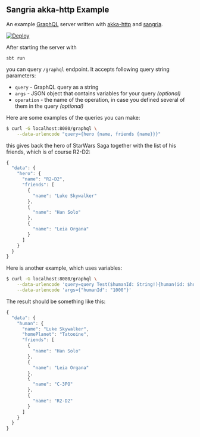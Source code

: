 ## Sangria akka-http Example

An example [GraphQL](http://facebook.github.io/graphql/) server written with [akka-http](http://doc.akka.io/docs/akka-stream-and-http-experimental/current/scala/http/) and [sangria](https://github.com/OlegIlyenko/sangria).

[![Deploy](https://www.herokucdn.com/deploy/button.png)](https://heroku.com/deploy)

After starting the server with

    sbt run

you can query `/graphql` endpoint. It accepts following query string parameters:

* `query` - GraphQL query as a string
* `args` - JSON object that contains variables for your query _(optional)_
* `operation` - the name of the operation, in case you defined several of them in the query _(optional)_

Here are some examples of the queries you can make:

```bash
$ curl -G localhost:8080/graphql \
    --data-urlencode "query={hero {name, friends {name}}}"
```

this gives back the hero of StarWars Saga together with the list of his friends, which is of course R2-D2:

```javascript
{
  "data": {
    "hero": {
      "name": "R2-D2",
      "friends": [
        {
          "name": "Luke Skywalker"
        },
        {
          "name": "Han Solo"
        },
        {
          "name": "Leia Organa"
        }
      ]
    }
  }
}
```

Here is another example, which uses variables:

```bash
$ curl -G localhost:8080/graphql \
    --data-urlencode 'query=query Test($humanId: String!){human(id: $humanId) {name, homePlanet, friends {name}}}' \
    --data-urlencode 'args={"humanId": "1000"}'
```

The result should be something like this:

```javascript
{
  "data": {
    "human": {
      "name": "Luke Skywalker",
      "homePlanet": "Tatooine",
      "friends": [
        {
          "name": "Han Solo"
        },
        {
          "name": "Leia Organa"
        },
        {
          "name": "C-3PO"
        },
        {
          "name": "R2-D2"
        }
      ]
    }
  }
}
```